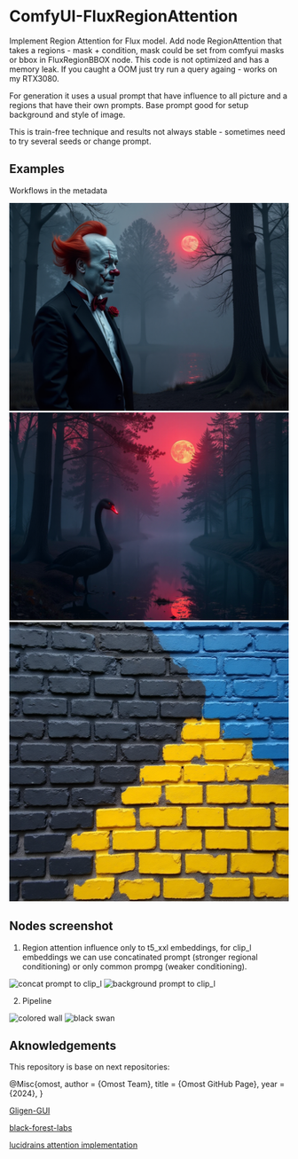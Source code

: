 # ComfyUI-FluxRegionAttention

Implement Region Attention for Flux model. Add node RegionAttention that takes a regions - mask + condition, mask could be set from comfyui masks or bbox in FluxRegionBBOX node. This code is not optimized and has a memory leak. If you caught a OOM just try run a query againg - works on my RTX3080.

For generation it uses a usual prompt that have influence to all picture and a regions that have their own prompts. Base prompt good for setup background and style of image.

This is train-free technique and results not always stable - sometimes need to try several seeds or change prompt.

## Examples

Workflows in the metadata

![clown in the forest](./examples/ComfyUI_00227_.png)
![black swan](./examples/ComfyUI_00229_.png)
![colored brick wall](./examples/ComfyUI_00245_.png)

## Nodes screenshot

1. Region attention influence only to t5_xxl embeddings, for clip_l embeddings we can use concatinated prompt (stronger regional conditioning) or only common prompg (weaker conditioning).

![concat prompt to clip_l](comfy_screenshot_2.png)
![background prompt to clip_l](comfy_screenshot_3.png)

2. Pipeline

![colored wall](comfy_screenshot_4.png)
![black swan](comfy_screenshot.png)


## Aknowledgements

This repository is base on next repositories:

@Misc{omost,
  author = {Omost Team},
  title  = {Omost GitHub Page},
  year   = {2024},
}

[Gligen-GUI](https://github.com/mut-ex/gligen-gui)

[black-forest-labs](https://github.com/black-forest-labs/flux)

[lucidrains attention implementation](https://github.com/lucidrains/memory-efficient-attention-pytorch)